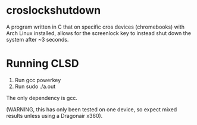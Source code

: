 # croslockshutdown
A program written in C that on specific cros devices (chromebooks) with Arch Linux installed, allows for the screenlock key to instead shut down the system after ~3 seconds.

# Running CLSD
1. Run gcc powerkey
2. Run sudo ./a.out

The only dependency is gcc. 

(WARNING, this has only been tested on one device, so expect mixed results unless using a Dragonair x360).
